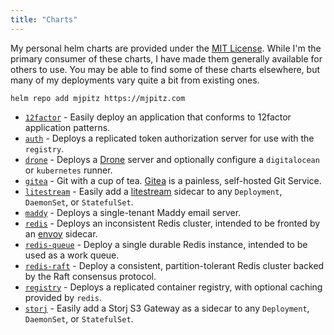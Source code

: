 ```yaml
---
title: "Charts"
---
```


My personal helm charts are provided under the [MIT License][license]. While I'm the primary consumer of these charts, I
have made them generally available for others to use. You may be able to find some of these charts elsewhere, but many
of my deployments vary quite a bit from existing ones.

```shell
helm repo add mjpitz https://mjpitz.com
```

- [`12factor`][12factor-chart] - Easily deploy an application that conforms to 12factor application patterns.
- [`auth`][auth-chart] - Deploys a replicated token authorization server for use with the `registry`.
- [`drone`][drone-chart] - Deploys a [Drone][] server and optionally configure a `digitalocean` or `kubernetes` runner.
- [`gitea`][gitea-chart] - Git with a cup of tea. [Gitea][] is a painless, self-hosted Git Service.
- [`litestream`][litestream-chart] - Easily add a [litestream][] sidecar to any `Deployment`, `DaemonSet`, or `StatefulSet`.
- [`maddy`][maddy-chart] - Deploys a single-tenant Maddy email server.
- [`redis`][redis-chart] - Deploys an inconsistent Redis cluster, intended to be fronted by an [envoy][] sidecar.
- [`redis-queue`][redis-queue-chart] - Deploy a single durable Redis instance, intended to be used as a work queue.
- [`redis-raft`][redis-raft-chart] - Deploy a consistent, partition-tolerant Redis cluster backed by the Raft consensus protocol.
- [`registry`][registry-chart] - Deploys a replicated container registry, with optional caching provided by `redis`.
- [`storj`][storj-chart] - Easily add a Storj S3 Gateway as a sidecar to any `Deployment`, `DaemonSet`, or `StatefulSet`.

[license]: https://github.com/mjpitz/mjpitz/tree/main/charts/LICENSE

[12factor-chart]: https://github.com/mjpitz/mjpitz/tree/main/charts/12factor
[auth-chart]: https://github.com/mjpitz/mjpitz/tree/main/charts/auth
[drone-chart]: https://github.com/mjpitz/mjpitz/tree/main/charts/drone
[gitea-chart]: https://github.com/mjpitz/mjpitz/tree/main/charts/gitea
[litestream-chart]: https://github.com/mjpitz/mjpitz/tree/main/charts/litestream
[maddy-chart]: https://github.com/mjpitz/mjpitz/tree/main/charts/maddy
[redis-chart]: https://github.com/mjpitz/mjpitz/tree/main/charts/redis
[redis-queue-chart]: https://github.com/mjpitz/mjpitz/tree/main/charts/redis-queue
[redis-raft-chart]: https://github.com/mjpitz/mjpitz/tree/main/charts/redis-raft
[registry-chart]: https://github.com/mjpitz/mjpitz/tree/main/charts/registry
[storj-chart]: https://github.com/mjpitz/mjpitz/tree/main/charts/storj

[Drone]: https://www.drone.io
[Gitea]: https://gitea.io
[litestream]: https://litestream.io
[envoy]: https://www.envoyproxy.io/docs/envoy/latest/intro/arch_overview/other_protocols/redis
